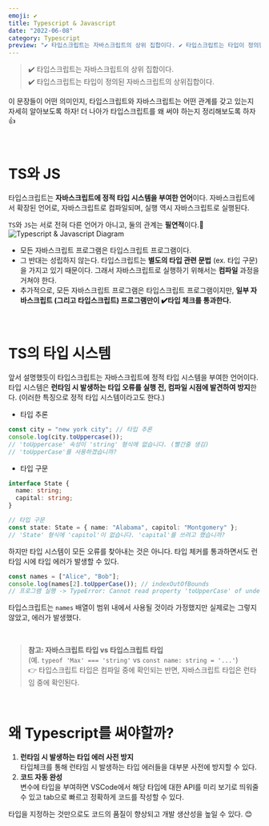 ```yaml
---
emoji: ✔
title: Typescript & Javascript
date: "2022-06-08"
category: Typescript
preview: "✔️ 타입스크립트는 자바스크립트의 상위 집합이다. ✔️ 타입스크립트는 타입이 정의된 자바스크립트의 상위집합이다. 이 문장들이 어떤 의미인지, 타입스크립트와 자바스크립트는 어떤 관계를 갖고 있는지 자세히 알아보도록 하자! 더 나아가 타입스크립트를 왜 써야 하는지 정리해보도록 하자 👍 TS와 JS 타입스크립트는 자바스크립트에 정적 타입 시스템을 부여한 언어이다. 자바스크립트에서 확장된 언어로, 자바스크립트로 컴파일되며, 실행 역시 자바스크립트로 실행된다. TS와 JS는 서로 전혀 다른 언어가 아니고, 둘의 관계는 필연적이다.🤝"
---
```


> ✔️ 타입스크립트는 자바스크립트의 상위 집합이다.<br/>
> ✔️ 타입스크립트는 타입이 정의된 자바스크립트의 상위집합이다.

이 문장들이 어떤 의미인지, 타입스크립트와 자바스크립트는 어떤 관계를 갖고 있는지 자세히 알아보도록 하자! 더 나아가 타입스크립트를 왜 써야 하는지 정리해보도록 하자👍

<br/>

# TS와 JS

타입스크립트는 **자바스크립트에 정적 타입 시스템을 부여한 언어**이다. 자바스크립트에서 확장된 언어로, 자바스크립트로 컴파일되며, 실행 역시 자바스크립트로 실행된다.

`TS`와 `JS`는 서로 전혀 다른 언어가 아니고, 둘의 관계는 **필연적**이다.🤝
![Typescript & Javascript Diagram](1.png)

- 모든 자바스크립트 프로그램은 타입스크립트 프로그램이다.
- 그 반대는 성립하지 않는다. 타입스크립트는 **별도의 타입 관련 문법** (ex. 타입 구문)을 가지고 있기 때문이다. 그래서 자바스크립트로 실행하기 위해서는 **컴파일** 과정을 거쳐야 한다.
- 추가적으로, 모든 자바스크립트 프로그램은 타입스크립트 프로그램이지만, **일부 자바스크립트 (그리고 타입스크립트) 프로그램만이 ✔️타입 체크를 통과한다.**

<br/>

# TS의 타입 시스템

앞서 설명했듯이 타입스크립트는 자바스크립트에 정적 타입 시스템을 부여한 언어이다.
타입 시스템은 **런타임 시 발생하는 타입 오류를 실행 전, 컴파일 시점에 발견하여 방지**한다. (이러한 특징으로 정적 타입 시스템이라고도 한다.)

- 타입 추론

```ts
const city = "new york city"; // 타입 추론
console.log(city.toUppercase());
// 'toUppercase' 속성이 'string' 형식에 없습니다. (빨간줄 생김)
// 'toUpperCase'를 사용하겠습니까?
```

- 타입 구문

```ts
interface State {
  name: string;
  capital: string;
}

// 타입 구문
const state: State = { name: "Alabama", capitol: "Montgomery" };
// 'State' 형식에 'capitol'이 없습니다. 'capital'를 쓰려고 했습니까?
```

하지만 타입 시스템이 모든 오류를 찾아내는 것은 아니다. 타입 체커를 통과하면서도 런타임 시에 타입 에러가 발생할 수 있다.

```ts
const names = ["Alice", "Bob"];
console.log(names[2].toUpperCase()); // indexOutOfBounds
// 프로그램 실행 -> TypeError: Cannot read property 'toUpperCase' of undefined
```

타입스크립트는 `names` 배열이 범위 내에서 사용될 것이라 가정했지만 실제로는 그렇지 않았고, 에러가 발생했다.

<br/>

> **참고: 자바스크립트 타입 vs 타입스크립트 타입**<br/> (예. `typeof 'Max' === 'string'` vs `const name: string = '...'`)<br/>
> 👉 타입스크립트 타입은 컴파일 중에 확인되는 반면, 자바스크립트 타입은 런타임 중에 확인된다.

<br/>

# 왜 Typescript를 써야할까?

1. **런타임 시 발생하는 타입 에러 사전 방지**<br/>
   타입체크를 통해 런타임 시 발생하는 타입 에러들을 대부분 사전에 방지할 수 있다.
2. **코드 자동 완성**<br/>
   변수에 타입을 부여하면 VSCode에서 해당 타입에 대한 API를 미리 보기로 띄워줄 수 있고 tab으로 빠르고 정확하게 코드를 작성할 수 있다.

타입을 지정하는 것만으로도 코드의 품질이 향상되고 개발 생산성을 높일 수 있다. 😊
